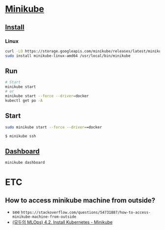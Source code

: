 
# [Minikube](https://minikube.sigs.k8s.io/docs/)

## [Install](https://minikube.sigs.k8s.io/docs/start/)
### Linux
```bash
curl -LO https://storage.googleapis.com/minikube/releases/latest/minikube-linux-amd64
sudo install minikube-linux-amd64 /usr/local/bin/minikube
```

## Run
```bash
# Start
minikube start
# or
minikube start --force --driver=docker
kubectl get po -A
```

## Start
```bash
sudo minikube start --force --driver==docker
```

```bash
$ minikube ssh
```

## [Dashboard](https://minikube.sigs.k8s.io/docs/handbook/dashboard/)
```bash
minikube dashboard
```

# ETC
## How to access minikube machine from outside?
* see `https://stackoverflow.com/questions/54731887/how-to-access-minikube-machine-from-outside`
* [(모두의 MLOps) 4.2. Install Kubernetes - Minikube ](https://mlops-for-all.github.io/docs/setup-kubernetes/kubernetes-with-minikube/)